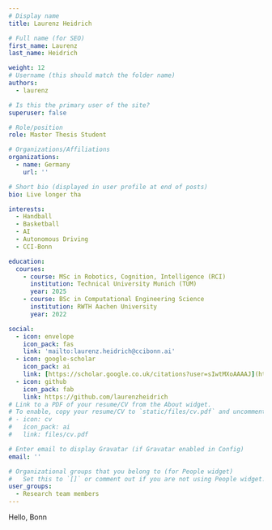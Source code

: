 ```yaml
---
# Display name
title: Laurenz Heidrich

# Full name (for SEO)
first_name: Laurenz
last_name: Heidrich

weight: 12
# Username (this should match the folder name)
authors:
  - laurenz

# Is this the primary user of the site?
superuser: false

# Role/position
role: Master Thesis Student

# Organizations/Affiliations
organizations:
  - name: Germany
    url: ''

# Short bio (displayed in user profile at end of posts)
bio: Live longer tha

interests:
  - Handball
  - Basketball
  - AI
  - Autonomous Driving
  - CCI-Bonn

education:
  courses:
    - course: MSc in Robotics, Cognition, Intelligence (RCI)
      institution: Technical University Munich (TUM)
      year: 2025
    - course: BSc in Computational Engineering Science
      institution: RWTH Aachen University
      year: 2022

social:
  - icon: envelope
    icon_pack: fas
    link: 'mailto:laurenz.heidrich@ccibonn.ai'
  - icon: google-scholar
    icon_pack: ai
    link: [https://scholar.google.co.uk/citations?user=sIwtMXoAAAAJ](https://scholar.google.com/citations?user=2QQpPEwAAAAJ&hl=de)
  - icon: github
    icon_pack: fab
    link: https://github.com/laurenzheidrich
# Link to a PDF of your resume/CV from the About widget.
# To enable, copy your resume/CV to `static/files/cv.pdf` and uncomment the lines below.
# - icon: cv
#   icon_pack: ai
#   link: files/cv.pdf

# Enter email to display Gravatar (if Gravatar enabled in Config)
email: ''

# Organizational groups that you belong to (for People widget)
#   Set this to `[]` or comment out if you are not using People widget.
user_groups:
  - Research team members
---
```


Hello, Bonn
